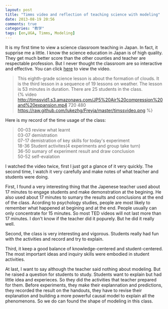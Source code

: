 ```yaml
---
layout: post
title: "Timms video and reflection of teaching science with modeling"
date: 2013-08-19 20:56
comments: true
categories: "教学"
tags: [en,UGA, Timms, Modeling]
---
```

It is my first time to view a science classroom teaching in Japan. In fact, it supprise me a little. I know the science education in Japan is of high quality. They get much better score than the other counties and teacher are respectable profession. But I never thought the classroom are so interactive and effective. You can click [here](http://timssvideo.com/72) to view the video.  
> This eighth-grade science lesson is about the formation of clouds. It is the third lesson in a sequence of 19 lessons on weather. The lesson is 53 minutes in duration. There are 25 students in the class.  
{% video http://timssvid1.s3.amazonaws.com/JP5%20Air%20compression%20and%20expansion.mp4 720 480 https://raw.github.com/lukezhg/Freyja/master/timssvideo.png %}  

Here is my record of the time usage of the class:
> 00-03 review what learnt  
> 03-07 demistration  
> 07-17 demistration of key skills for today's experiment  
> 18-36 Student activites(4 experiments and group take turn)  
> 36-50 sumary of experiment result and draw conclusion  
> 50-52 self-evalation

I watched the video twice, first I just got a glance of it very quickly. The second time, I watch it very carefully and make notes of what teacher and students were doing.  

First, I found a very interesting thing that the Japenese teacher used about 17 minutes to engage students and make demonstration at the begining. He also used about 17 minutes to sumary the results and conclusions at the end of the class. Acording to psychology studies, people are most likely to remember what happened at begining and at the end. People usually can only concentrate for 15 minutes. So most TED videos will not last more than 17 minutes. I don't know if the teacher did it popurely. But he did it really well.  

Second, the class is very interesting and vigorous. Students really had fun with the activities and record and try to explain.  

Third, it keep a good balance of knowledge-centered and student-centered. The most important ideas and inquiry skills were embodied in student activities.  

At last, I want to say although the teacher said nothing about modeling. But he raised a question for students to study.  Students want to explain but had little idea and experieces. So they did the activities that teacher prepared for them. Before experiments, they make their explannation and predictions, they recorded the result on the handouts, they have to revise their explanation and building a more powerful causal model to explain all the phenomenons. So we do can found the shape of modeling in this class.  